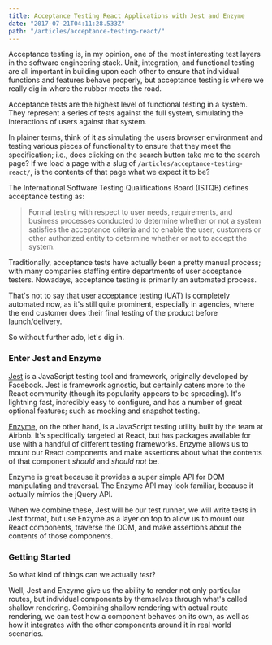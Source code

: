 ```yaml
---
title: Acceptance Testing React Applications with Jest and Enzyme
date: "2017-07-21T04:11:28.533Z"
path: "/articles/acceptance-testing-react/"
---
```


Acceptance testing is, in my opinion, one of the most interesting test layers in the software engineering stack. Unit, integration, and functional testing are all important in building upon each other to ensure that individual functions and features behave properly, but acceptance testing is where we really dig in where the rubber meets the road.

Acceptance tests are the highest level of functional testing in a system. They represent a series of tests against the full system, simulating the interactions of users against that system. 

In plainer terms, think of it as simulating the users browser environment and testing various pieces of functionality to ensure that they meet the specification; i.e., does clicking on the search button take me to the search page? If we load a page with a slug of `/articles/acceptance-testing-react/`, is the contents of that page what we expect it to be?

The International Software Testing Qualifications Board (ISTQB) defines acceptance testing as:
> Formal testing with respect to user needs, requirements, and business processes conducted to determine  whether or not a system satisfies the acceptance criteria and to enable the user, customers or other authorized entity to determine whether or not to accept the system.

Traditionally, acceptance tests have actually been a pretty manual process; with many companies staffing entire departments of user acceptance testers. Nowadays, acceptance testing is primarily an automated process.

That's not to say that user acceptance testing (UAT) is completely automated now, as it's still quite prominent, especially in agencies, where the end customer does their final testing of the product before launch/delivery.

So without further ado, let's dig in.

### Enter Jest and Enzyme

[Jest](https://facebook.github.io/jest/) is a JavaScript testing tool and framework, originally developed by Facebook. Jest is framework agnostic, but certainly caters more to the React community (though its popularity appears to be spreading). It's lightning fast, incredibly easy to configure, and has a number of great optional features; such as mocking and snapshot testing.

[Enzyme](http://airbnb.io/enzyme/), on the other hand, is a JavaScript testing utility built by the team at Airbnb. It's specifically targeted at React, but has packages available for use with a handful of different testing frameworks. Enzyme allows us to mount our React components and make assertions about what the contents of that component *should* and *should not* be.

Enzyme is great because it provides a super simple API for DOM manipulating and traversal. The Enzyme API may look familiar, because it actually mimics the jQuery API.

When we combine these, Jest will be our test runner, we will write tests in Jest format, but use Enzyme as a layer on top to allow us to mount our React components, traverse the DOM, and make assertions about the contents of those components.

### Getting Started

So what kind of things can we actually *test*?

Well, Jest and Enzyme give us the ability to render not only particular routes, but individual components by themselves through what's called shallow rendering. Combining shallow rendering with actual route rendering, we can test how a component behaves on its own, as well as how it integrates with the other components around it in real world scenarios.